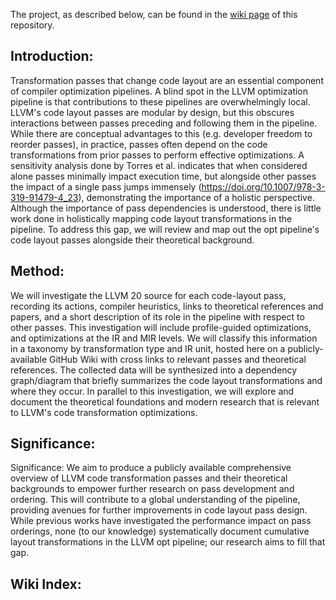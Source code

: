 The project, as described below, can be found in the [wiki page](https://github.com/madisonbradley112/cmput680/wiki) of this repository. 

## Introduction:
Transformation passes that change code layout are an essential component of compiler optimization pipelines. A blind spot in the LLVM optimization pipeline is that contributions to these pipelines are overwhelmingly local. LLVM's code layout passes are modular by design, but this obscures interactions between passes preceding and following them in the pipeline. While there are conceptual advantages to this (e.g. developer freedom to reorder passes), in practice, passes often depend on the code transformations from prior passes to perform effective optimizations. A sensitivity analysis done by Torres et al. indicates that when considered alone passes minimally impact execution time, but alongside other passes the impact of a single pass jumps immensely (https://doi.org/10.1007/978-3-319-91479-4_23), demonstrating the importance of a holistic perspective. Although the importance of pass dependencies is understood, there is little work done in holistically mapping code layout transformations in the pipeline. To address this gap, we will review and map out the opt pipeline's code layout passes alongside their theoretical background.

## Method: 

We will investigate the LLVM 20 source for each code-layout pass, recording its actions, compiler heuristics, links to theoretical references and papers, and a short description of its role in the pipeline with respect to other passes. This investigation will include profile-guided optimizations, and optimizations at the IR and MIR levels. We will classify this information in a taxonomy by transformation type and IR unit, hosted here on a publicly-available GitHub Wiki with cross links to relevant passes and theoretical references. The collected data will be synthesized into a dependency graph/diagram that briefly summarizes the code layout transformations and where they occur. In parallel to this investigation, we will explore and document the theoretical foundations and modern research that is relevant to LLVM's code transformation optimizations. 

## Significance: 

Significance: We aim to produce a publicly available comprehensive overview of LLVM code transformation passes and their theoretical backgrounds to empower further research on pass development and ordering. This will contribute to a global understanding of the pipeline, providing avenues for further improvements in code layout pass design. While previous works have investigated the performance impact on pass orderings, none (to our knowledge) systematically document cumulative layout transformations in the LLVM opt pipeline; our research aims to fill that gap. 

## Wiki Index: 
